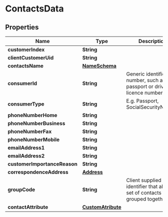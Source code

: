 
# ContactsData

## Properties
Name | Type | Description | Notes
------------ | ------------- | ------------- | -------------
**customerIndex** | **String** |  | 
**clientCustomerUid** | **String** |  | 
**contactsName** | [**NameSchema**](NameSchema.md) |  | 
**consumerId** | **String** | Generic identification number, such as passport or driving licence number. |  [optional]
**consumerType** | **String** | E.g. Passport, SocialSecurityNumber |  [optional]
**phoneNumberHome** | **String** |  |  [optional]
**phoneNumberBusiness** | **String** |  |  [optional]
**phoneNumberFax** | **String** |  |  [optional]
**phoneNumberMobile** | **String** |  |  [optional]
**emailAddress1** | **String** |  |  [optional]
**emailAddress2** | **String** |  |  [optional]
**customerImportanceReason** | **String** |  |  [optional]
**correspondenceAddress** | [**Address**](Address.md) |  | 
**groupCode** | **String** | Client supplied identifier that allows a set of contacts to be grouped together |  [optional]
**contactAttribute** | [**CustomAtribute**](CustomAtribute.md) |  |  [optional]



